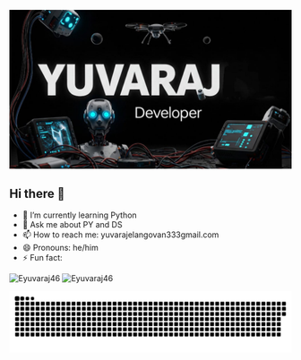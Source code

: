 ![Header](header.jpg)
## Hi there 👋


- 🌱 I’m currently learning Python
- 💬 Ask me about PY and DS
- 📫 How to reach me: yuvarajelangovan333gmail.com
- 😄 Pronouns: he/him
- ⚡ Fun fact: 

<p algin="center">
  <img width="400" height="200" src="https://github-readme-stats.vercel.app/api/top-langs?username=Eyuvaraj46&show_icons=true&locale=en&layout=compact&theme=dark" alt="Eyuvaraj46" />
  <img width="400" height="200" src="https://github-readme-stats.vercel.app/api?username=Eyuvaraj46&show_icons=true&locale=en&theme=dark" alt="Eyuvaraj46" />
</p>
  
<p align="center">
 <img width="1000" src="github-snake.svg" alt="snake"/>
</p>
